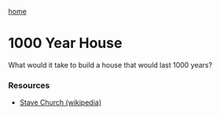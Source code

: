 [home](/index.html)

# 1000 Year House

What would it take to build a house that would last 1000 years?

### Resources

- [Stave Church (wikipedia)](https://en.wikipedia.org/wiki/Stave_church)